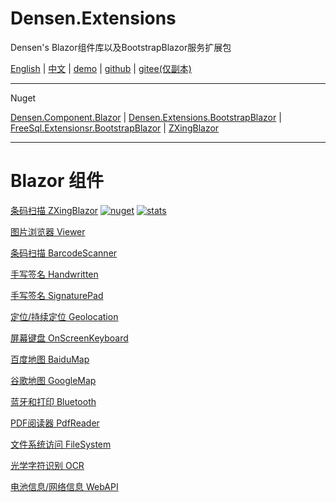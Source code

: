 # Densen.Extensions
Densen's Blazor组件库以及BootstrapBlazor服务扩展包

 [English](README.md) | [中文](README.zh-CN.md) | [demo](https://blazor.app1.es/) | [github](https://github.com/densen2014/Densen.Extensions) | [gitee(仅副本)](https://gitee.com/densen2014/Densen.Extensions)
 
---

Nuget

 [Densen.Component.Blazor](https://www.nuget.org/packages/Densen.Component.Blazor/) | [Densen.Extensions.BootstrapBlazor](https://www.nuget.org/packages/Densen.Extensions.BootstrapBlazor/)  | [FreeSql.Extensionsr.BootstrapBlazor](https://www.nuget.org/packages/Densen.FreeSql.Extensions.BootstrapBlazor/)  | [ZXingBlazor](https://www.nuget.org/packages/ZXingBlazor/)
 
---
# Blazor 组件

[条码扫描 ZXingBlazor](https://github.com/densen2014/ZXingBlazor)
[![nuget](https://img.shields.io/nuget/v/ZXingBlazor.svg?style=flat-square)](https://www.nuget.org/packages/ZXingBlazor) 
[![stats](https://img.shields.io/nuget/dt/ZXingBlazor.svg?style=flat-square)](https://www.nuget.org/stats/packages/ZXingBlazor?groupby=Version)

[图片浏览器 Viewer](https://github.com/densen2014/BootstrapBlazor.Viewer)
  
[条码扫描 BarcodeScanner](Densen.Component.Blazor/BarcodeScanner.md)
   
[手写签名 Handwritten](Densen.Component.Blazor/Handwritten.md)

[手写签名 SignaturePad](https://github.com/densen2014/BootstrapBlazor.SignaturePad)

[定位/持续定位 Geolocation](https://github.com/densen2014/BootstrapBlazor.Geolocation)

[屏幕键盘 OnScreenKeyboard](https://github.com/densen2014/BootstrapBlazor.OnScreenKeyboard)

[百度地图 BaiduMap](https://github.com/densen2014/BootstrapBlazor.BaiduMap)

[谷歌地图 GoogleMap](https://github.com/densen2014/BootstrapBlazor.Maps)

[蓝牙和打印 Bluetooth](https://github.com/densen2014/BootstrapBlazor.Bluetooth)

[PDF阅读器 PdfReader](https://github.com/densen2014/BootstrapBlazor.PdfReader)

[文件系统访问 FileSystem](https://github.com/densen2014/BootstrapBlazor.FileSystem)

[光学字符识别 OCR](https://github.com/densen2014/BootstrapBlazor.OCR)

[电池信息/网络信息 WebAPI](https://github.com/densen2014/BootstrapBlazor.WebAPI)
